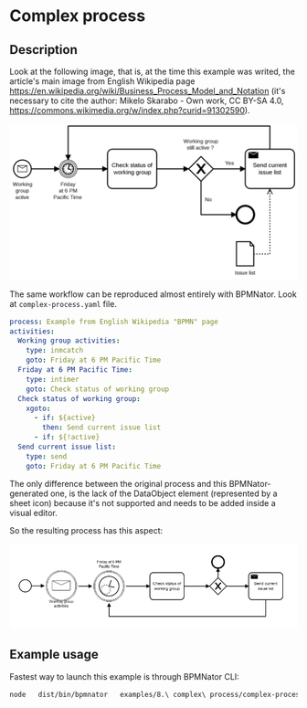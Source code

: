 # Complex process

## Description

Look at the following image, that is, at the time this example was writed, the article's main image from English Wikipedia page https://en.wikipedia.org/wiki/Business_Process_Model_and_Notation (it's necessary to cite the author: Mikelo Skarabo - Own work, CC BY-SA 4.0, https://commons.wikimedia.org/w/index.php?curid=91302590).

![English Wikipedia BPMN image](AProcessWithNormalFlow.png)

The same workflow can be reproduced almost entirely with BPMNator. Look at `complex-process.yaml` file.

```YAML
process: Example from English Wikipedia "BPMN" page
activities:
  Working group activities:
    type: inmcatch
    goto: Friday at 6 PM Pacific Time
  Friday at 6 PM Pacific Time:
    type: intimer
    goto: Check status of working group
  Check status of working group:
    xgoto:
      - if: ${active}
        then: Send current issue list
      - if: ${!active}
  Send current issue list:
    type: send
    goto: Friday at 6 PM Pacific Time
```

The only difference between the original process and this BPMNator-generated one, is the lack of the DataObject element (represented by a sheet icon) because it's not supported and needs to be added inside a visual editor.

So the resulting process has this aspect:

![Complex process](complex-process.png?raw=true)

## Example usage
Fastest way to launch this example is through BPMNator CLI:

```BASH
node   dist/bin/bpmnator   examples/8.\ complex\ process/complex-process.yaml   examples/8.\ complex\ process/complex-process.bpmn
```